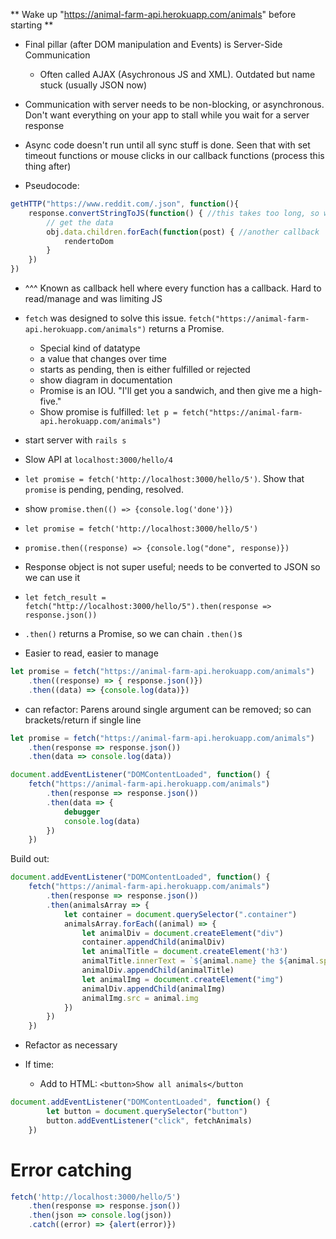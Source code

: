 ** Wake up "https://animal-farm-api.herokuapp.com/animals" before starting **

- Final pillar (after DOM manipulation and Events) is Server-Side Communication
    - Often called AJAX (Asychronous JS and XML).  Outdated but name stuck (usually JSON now)

- Communication with server needs to be non-blocking, or asynchronous.  Don't want everything on your app to stall while you wait for a server response
- Async code doesn't run until all sync stuff is done.  Seen that with set timeout functions or mouse clicks in our callback functions (process this thing after)

- Pseudocode:

```js
getHTTP("https://www.reddit.com/.json", function(){
    response.convertStringToJS(function() { //this takes too long, so we need a callback
        // get the data
        obj.data.children.forEach(function(post) { //another callback
            rendertoDom
        }
    }) 
})
```

- ^^^ Known as callback hell where every function has a callback.  Hard to read/manage and was limiting JS

- `fetch` was designed to solve this issue.  `fetch("https://animal-farm-api.herokuapp.com/animals")` returns a Promise.
    - Special kind of datatype
    - a value that changes over time
    - starts as pending, then is either fulfilled or rejected
    - show diagram in documentation
    - Promise is an IOU.  "I'll get you a sandwich, and then give me a high-five."
    - Show promise is fulfilled: `let p = fetch("https://animal-farm-api.herokuapp.com/animals")`

- start server with `rails s`
- Slow API at `localhost:3000/hello/4`
- `let promise = fetch('http://localhost:3000/hello/5')`.  Show that `promise` is pending, pending, resolved.
- show `promise.then(() => {console.log('done')})`

- `let promise = fetch('http://localhost:3000/hello/5')`
- `promise.then((response) => {console.log("done", response)})`


- Response object is not super useful; needs to be converted to JSON so we can use it
- `let fetch_result = fetch("http://localhost:3000/hello/5").then(response => response.json())`
- `.then()` returns a Promise, so we can chain `.then()`s

- Easier to read, easier to manage

```js
let promise = fetch("https://animal-farm-api.herokuapp.com/animals")
    .then((response) => { response.json()})
    .then((data) => {console.log(data)})
```

- can refactor:  Parens around single argument can be removed; so can brackets/return if single line
```js
let promise = fetch("https://animal-farm-api.herokuapp.com/animals")
    .then(response => response.json())
    .then(data => console.log(data))
```

```js
document.addEventListener("DOMContentLoaded", function() {
    fetch("https://animal-farm-api.herokuapp.com/animals")
        .then(response => response.json())
        .then(data => {
            debugger
            console.log(data)
        })
    })
````

Build out:

```js
document.addEventListener("DOMContentLoaded", function() {
    fetch("https://animal-farm-api.herokuapp.com/animals")
        .then(response => response.json())
        .then(animalsArray => {
            let container = document.querySelector(".container")
            animalsArray.forEach((animal) => {
                let animalDiv = document.createElement("div")
                container.appendChild(animalDiv)
                let animalTitle = document.createElement('h3')
                animalTitle.innerText = `${animal.name} the ${animal.species}`
                animalDiv.appendChild(animalTitle)
                let animalImg = document.createElement("img")
                animalDiv.appendChild(animalImg)
                animalImg.src = animal.img
            }) 
        })
    })
```

- Refactor as necessary

- If time:
    - Add to HTML:  `<button>Show all animals</button`

```js
document.addEventListener("DOMContentLoaded", function() {
        let button = document.querySelector("button")
        button.addEventListener("click", fetchAnimals)
    })
```

# Error catching

```js
fetch('http://localhost:3000/hello/5')
    .then(response => response.json())
    .then(json => console.log(json))
    .catch((error) => {alert(error)})

```